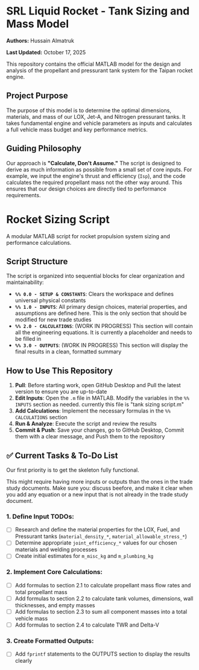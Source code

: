 # SRL Liquid Rocket - Tank Sizing and Mass Model

**Authors:** Hussain Almatruk

**Last Updated:** October 17, 2025

This repository contains the official MATLAB model for the design and analysis of the propellant and pressurant tank system for the Taipan rocket engine.

## Project Purpose

The purpose of this model is to determine the optimal dimensions, materials, and mass of our LOX, Jet-A, and Nitrogen pressurant tanks. It takes fundamental engine and vehicle parameters as inputs and calculates a full vehicle mass budget and key performance metrics.

## Guiding Philosophy

Our approach is **"Calculate, Don't Assume."** The script is designed to derive as much information as possible from a small set of core inputs. For example, we input the engine's thrust and efficiency (`Isp`), and the code calculates the required propellant mass not the other way around. This ensures that our design choices are directly tied to performance requirements.

# Rocket Sizing Script

A modular MATLAB script for rocket propulsion system sizing and performance calculations.

## Script Structure

The script is organized into sequential blocks for clear organization and maintainability:

- **`%% 0.0 - SETUP & CONSTANTS`**: Clears the workspace and defines universal physical constants
- **`%% 1.0 - INPUTS`**: All primary design choices, material properties, and assumptions are defined here. This is the only section that should be modified for new trade studies
- **`%% 2.0 - CALCULATIONS`**: (WORK IN PROGRESS) This section will contain all the engineering equations. It is currently a placeholder and needs to be filled in
- **`%% 3.0 - OUTPUTS`**: (WORK IN PROGRESS) This section will display the final results in a clean, formatted summary

## How to Use This Repository

1. **Pull**: Before starting work, open GitHub Desktop and Pull the latest version to ensure you are up-to-date
2. **Edit Inputs**: Open the `.m` file in MATLAB. Modify the variables in the `%% INPUTS` section as needed. currently this file is "tank sizing script.m"
3. **Add Calculations**: Implement the necessary formulas in the `%% CALCULATIONS` section
4. **Run & Analyze**: Execute the script and review the results
5. **Commit & Push**: Save your changes, go to GitHub Desktop, Commit them with a clear message, and Push them to the repository

## ✅ Current Tasks & To-Do List

Our first priority is to get the skeleton fully functional.

This might require having more inputs or outputs than the ones in the trade study documents. Make sure you: discuss beefore, and make it clear when you add any equation or a new input that is not already in the trade study document.

### 1. Define Input TODOs:
- [ ] Research and define the material properties for the LOX, Fuel, and Pressurant tanks (`material_density_*`, `material_allowable_stress_*`)
- [ ] Determine appropriate `joint_efficiency_*` values for our chosen materials and welding processes
- [ ] Create initial estimates for `m_misc_kg` and `m_plumbing_kg`

### 2. Implement Core Calculations:
- [ ] Add formulas to section 2.1 to calculate propellant mass flow rates and total propellant mass
- [ ] Add formulas to section 2.2 to calculate tank volumes, dimensions, wall thicknesses, and empty masses
- [ ] Add formulas to section 2.3 to sum all component masses into a total vehicle mass
- [ ] Add formulas to section 2.4 to calculate TWR and Delta-V

### 3. Create Formatted Outputs:
- [ ] Add `fprintf` statements to the OUTPUTS section to display the results clearly
